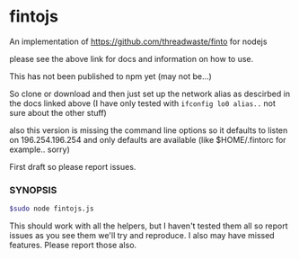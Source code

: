 # fintojs

An implementation of https://github.com/threadwaste/finto for nodejs 

please see the above link for docs and information on how to use.

This has not been published to npm yet (may not be...)

So clone or download and then just set up the network alias as descirbed in the docs linked above (I have only tested with `ifconfig lo0 alias..` not sure about the other stuff)

also this version is missing the command line options so it defaults to listen on 196.254.196.254 and only defaults are available (like $HOME/.fintorc for example.. sorry)

First draft so please report issues.

### SYNOPSIS
```bash
$sudo node fintojs.js
```
This should work with all the helpers, but I haven't tested them all so report issues as you see them we'll try and reproduce. I also may have missed features. Please report those also.
